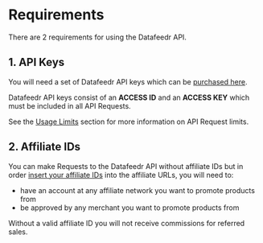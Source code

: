 # Requirements

There are 2 requirements for using the Datafeedr API.

## 1. API Keys

You will need a set of Datafeedr API keys which can be [purchased here](https://members.datafeedr.com/subscribe).

Datafeedr API keys consist of an **ACCESS ID** and an **ACCESS KEY** which must be included in all API Requests.

See the [Usage Limits](#usage-limits) section for more information on API Request limits.

## 2. Affiliate IDs

You can make Requests to the Datafeedr API without affiliate IDs but in order [insert your affiliate IDs](#inserting-affiliate-id) into the affiliate URLs, you will need to:

- have an account at any affiliate network you want to promote products from
- be approved by any merchant you want to promote products from

Without a valid affiliate ID you will not receive commissions for referred sales.
